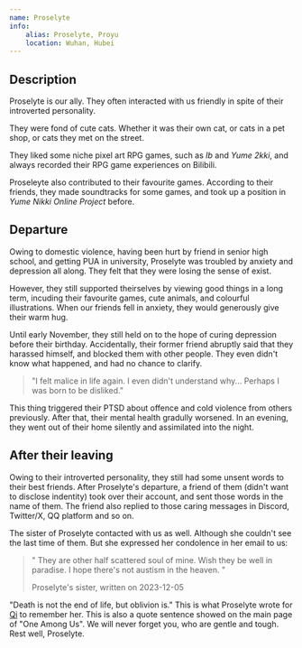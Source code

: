 ```yaml
---
name: Proselyte
info:
    alias: Proselyte, Proyu
    location: Wuhan, Hubei
---
```

## Description

Proselyte is our ally. They often interacted with us friendly in spite of their introverted personality.

They were fond of cute cats. Whether it was their own cat, or cats in a pet shop, or cats they met on the street.

They liked some niche pixel art RPG games, such as *Ib* and *Yume 2kki*, and always recorded their RPG game experiences on Bilibili.

Proseleyte also contributed to their favourite games.
According to their friends, they made soundtracks for some games, and took up a position in *Yume Nikki Online Project* before.

## Departure

Owing to domestic violence, having been hurt by friend in senior high school, and getting PUA in university, Proselyte was troubled by anxiety and depression all along. 
They felt that they were losing the sense of exist.

However, they still supported theirselves by viewing good things in a long term, incuding their favourite games, cute animals, and colourful illustrations.
When our friends fell in anxiety, they would generously give their warm hug. 

Until early November, they still held on to the hope of curing depression before their birthday. 
Accidentally, their former friend abruptly said that they harassed himself, and blocked them with other people. 
They even didn't know what happened, and had no chance to clarify.

> "I felt malice in life again. I even didn't understand why... Perhaps I was born to be disliked."

This thing triggered their PTSD about offence and cold violence from others previously.
After that, their mental health gradully worsened.
In an evening, they went out of their home silently and assimilated into the night.

## After their leaving

Owing to their introverted personality, they still had some unsent words to their best friends. 
After Proselyte's departure, a friend of them (didn't want to disclose indentity) took over their account, and sent those words in the name of them.
The friend also replied to those caring messages in Discord, Twitter/X, QQ platform and so on.

The sister of Proselyte contacted with us as well. Although she couldn't see the last time of them. But she expressed her condolence in her email to us:

> " They are other half scattered soul of mine. Wish they be well in paradise. I hope there's not austism in the heaven. "
>
> Proselyte's sister, written on 2023-12-05

"Death is not the end of life, but oblivion is."
This is what Proselyte wrote for [Qi](https://one-among.us/profile/qiqi233345) to remember her. 
This is also a quote sentence showed on the main page of "One Among Us". We will never forget you, who are gentle and tough. Rest well, Proselyte.
